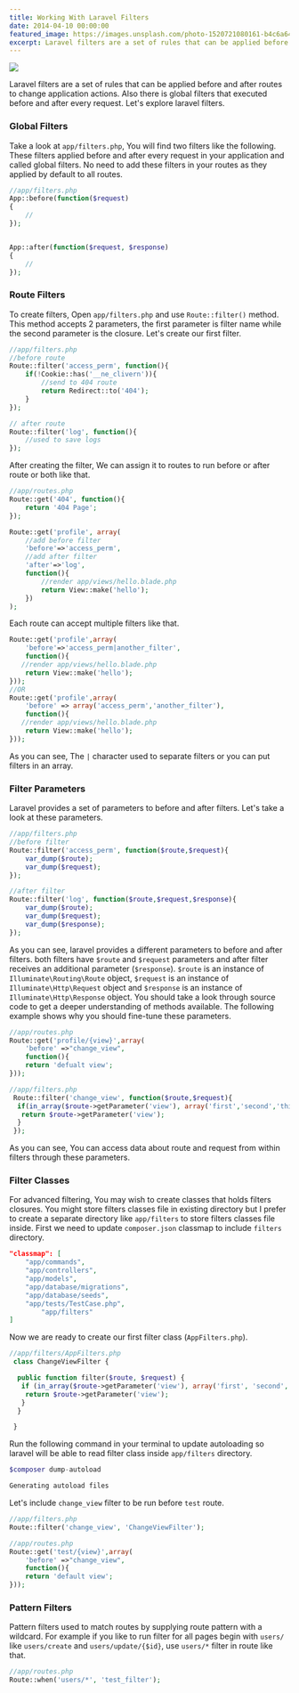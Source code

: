 ```yaml
---
title: Working With Laravel Filters
date: 2014-04-10 00:00:00
featured_image: https://images.unsplash.com/photo-1520721080161-b4c6a6454306?q=90&fm=jpg&w=1000&fit=max
excerpt: Laravel filters are a set of rules that can be applied before and after routes to change application actions. Also there is global filters that executed before and after every request. Let's explore laravel filters.
---
```


![](https://images.unsplash.com/photo-1520721080161-b4c6a6454306?q=90&fm=jpg&w=1000&fit=max)

Laravel filters are a set of rules that can be applied before and after routes to change application actions. Also there is global filters that executed before and after every request. Let's explore laravel filters.

### Global Filters

Take a look at `app/filters.php`, You will find two filters like the following. These filters applied before and after every request in your application and called global filters. No need to add these filters in your routes as they applied by default to all routes.

```php
//app/filters.php
App::before(function($request)
{
	//
});


App::after(function($request, $response)
{
	//
});
```

### Route Filters

To create filters, Open `app/filters.php` and use `Route::filter()` method. This method accepts 2 parameters, the first parameter is filter name while the second parameter is the closure. Let's create our first filter.

```php
//app/filters.php
//before route
Route::filter('access_perm', function(){
    if(!Cookie::has('__ne_clivern')){
        //send to 404 route
        return Redirect::to('404');
    }
});

// after route
Route::filter('log', function(){
    //used to save logs
});
```

After creating the filter, We can assign it to routes to run before or after route or both like that.

```php
//app/routes.php
Route::get('404', function(){
    return '404 Page';
});

Route::get('profile', array(
    //add before filter
    'before'=>'access_perm',
    //add after filter
    'after'=>'log',
    function(){
        //render app/views/hello.blade.php
        return View::make('hello');
    })
);
```

Each route can accept multiple filters like that.

```php
Route::get('profile',array(
    'before'=>'access_perm|another_filter',
    function(){
   //render app/views/hello.blade.php
    return View::make('hello');
}));
//OR
Route::get('profile',array(
    'before' => array('access_perm','another_filter'),
    function(){
   //render app/views/hello.blade.php
    return View::make('hello');
}));
```

As you can see, The `|` character used to separate filters or you can put filters in an array.

### Filter Parameters

Laravel provides a set of parameters to before and after filters. Let's take a look at these parameters.

```php
//app/filters.php
//before filter
Route::filter('access_perm', function($route,$request){
    var_dump($route);
    var_dump($request);
});

//after filter
Route::filter('log', function($route,$request,$response){
    var_dump($route);
    var_dump($request);
    var_dump($response);
});
```
As you can see, laravel provides a different parameters to before and after filters. both filters have `$route` and `$request` parameters and after filter receives an additional parameter (`$response`). `$route` is an instance of `Illuminate\Routing\Route` object, `$request` is an instance of `Illuminate\Http\Request` object and `$response` is an instance of `Illuminate\Http\Response` object. You should take a look through source code to get a deeper understanding of methods available. The following example shows why you should fine-tune these parameters.

```php
//app/routes.php
Route::get('profile/{view}',array(
    'before' =>"change_view",
    function(){
    return 'defualt view';
}));
```

```php
//app/filters.php
 Route::filter('change_view', function($route,$request){
  if(in_array($route->getParameter('view'), array('first','second','third'))){
   return $route->getParameter('view');
  }
 });
```

As you can see, You can access data about route and request from within filters through these parameters.

### Filter Classes

For advanced filtering, You may wish to create classes that holds filters closures. You might store filters classes file in existing directory but I prefer to create a separate directory like `app/filters` to store filters classes file inside. First we need to update `composer.json` classmap to include `filters` directory.

```json
"classmap": [
	"app/commands",
	"app/controllers",
	"app/models",
	"app/database/migrations",
	"app/database/seeds",
	"app/tests/TestCase.php",
        "app/filters"
]
```

Now we are ready to create our first filter class (`AppFilters.php`).

```php
//app/filters/AppFilters.php
 class ChangeViewFilter {

  public function filter($route, $request) {
   if (in_array($route->getParameter('view'), array('first', 'second', 'third'))) {
    return $route->getParameter('view');
   }
  }

 }
```

Run the following command in your terminal to update autoloading so laravel will be able to read filter class inside `app/filters` directory.

```php
$composer dump-autoload

Generating autoload files
```

Let's include `change_view` filter to be run before `test` route.

```php
//app/filters.php
Route::filter('change_view', 'ChangeViewFilter');
```

```php
//app/routes.php
Route::get('test/{view}',array(
    'before' =>"change_view",
    function(){
    return 'default view';
}));
```

### Pattern Filters

Pattern filters used to match routes by supplying route pattern with a wildcard. For example if you like to run filter for all pages begin with `users/` like `users/create` and `users/update/{$id}`, use `users/*` filter in route like that.

```php
//app/routes.php
Route::when('users/*', 'test_filter');
```